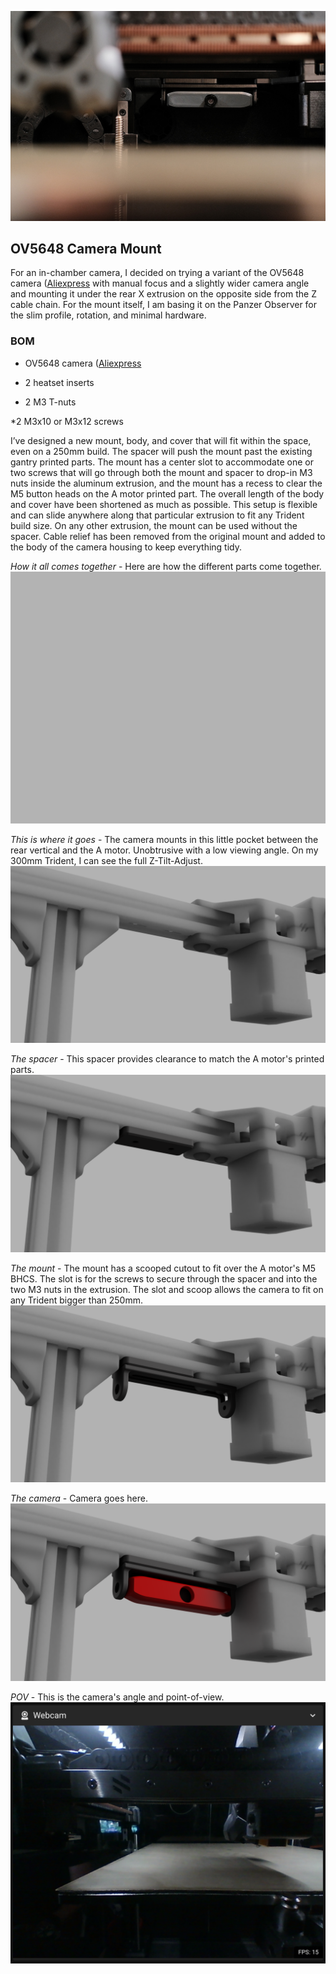 ![OV5648 Camera Mount](Images/voron-trident-camera-mount-1.jpg)

## OV5648 Camera Mount

For an in-chamber camera, I decided on trying a variant of the OV5648 camera ([Aliexpress](https://www.aliexpress.us/item/2251832770407060.html) with manual focus and a slightly wider camera angle and mounting it under the rear X extrusion on the opposite side from the Z cable chain. For the mount itself, I am basing it on the Panzer Observer for the slim profile, rotation, and minimal hardware.

### BOM

* OV5648 camera ([Aliexpress](https://www.aliexpress.us/item/2251832770407060.html)

* 2 heatset inserts

* 2 M3 T-nuts

*2 M3x10 or M3x12 screws

I’ve designed a new mount, body, and cover that will fit within the space, even on a 250mm build. The spacer will push the mount past the existing gantry printed parts. The mount has a center slot to accommodate one or two screws that will go through both the mount and spacer to drop-in M3 nuts inside the aluminum extrusion, and the mount has a recess to clear the M5 button heads on the A motor printed part. The overall length of the body and cover have been shortened as much as possible. This setup is flexible and can slide anywhere along that particular extrusion to fit any Trident build size. On any other extrusion, the mount can be used without the spacer. Cable relief has been removed from the original mount and added to the body of the camera housing to keep everything tidy.

*How it all comes together* - Here are how the different parts come together.
![Assembly](Images/OV5648_mount.gif)

*This is where it goes* - The camera mounts in this little pocket between the rear vertical and the A motor. Unobtrusive with a low viewing angle. On my 300mm Trident, I can see the full Z-Tilt-Adjust.
![Location of install](Images/1_location.png)

*The spacer* - This spacer provides clearance to match the A motor's printed parts.
![Spacer](Images/2_spacer.png)

*The mount* - The mount has a scooped cutout to fit over the A motor's M5 BHCS. The slot is for the screws to secure through the spacer and into the two M3 nuts in the extrusion. The slot and scoop allows the camera to fit on any Trident bigger than 250mm.
![Mount](Images/3_mount.png)

*The camera* - Camera goes here.
![Camera body and cover](Images/4_cover.png)

*POV* - This is the camera's angle and point-of-view.
![Point-of-view](Images/pov.png)